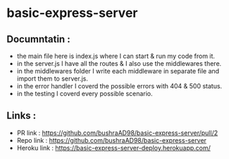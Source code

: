 # basic-express-server
## Documntatin :
- the main file here is index.js where I can start & run my code from it.
- in the server.js I have all the routes & I also use the middlewares there.
- in the middlewares folder I write each middleware in separate file and import them to server.js.
- in the error handler I coverd the possible errors with 404 & 500 status.
- in the testing I coverd every possible scenario.






## Links :

- PR link : https://github.com/bushraAD98/basic-express-server/pull/2
- Repo link : https://github.com/bushraAD98/basic-express-server
- Heroku link : https://basic-express-server-deploy.herokuapp.com/
